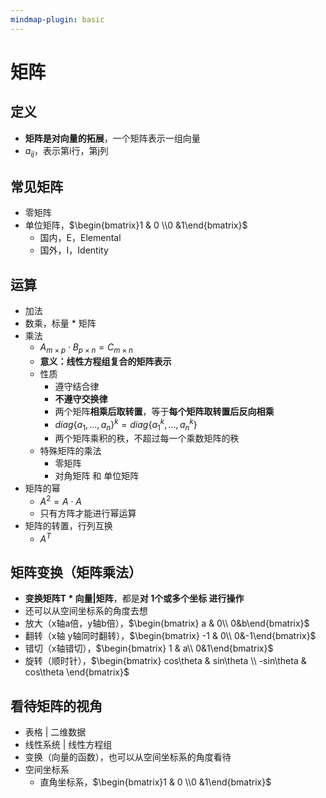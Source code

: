 ```yaml
---
mindmap-plugin: basic
---
```


# 矩阵

## 定义
- **矩阵是对向量的拓展**，一个矩阵表示一组向量
- $a_{ij}$，表示第i行，第j列


## 常见矩阵
- 零矩阵
- 单位矩阵，$\begin{bmatrix}1 & 0 \\0 &1\end{bmatrix}$
    - 国内，E，Elemental
    - 国外，I，Identity
## 运算
- 加法
- 数乘，标量 * 矩阵
- 乘法
    - $A_{m \times p} \cdot B_{p \times n} = C_{m \times n}$
    - **意义：线性方程组复合的矩阵表示**
    - 性质
        - 遵守结合律
        - **不遵守交换律**
        - 两个矩阵**相乘后取转置**，等于**每个矩阵取转置后反向相乘**
        - $diag\{a_1,…,a_n\}^k=diag\{a_1^k,…,a_n^k\}$
        - 两个矩阵乘积的秩，不超过每一个乘数矩阵的秩
    - 特殊矩阵的乘法
        - 零矩阵
        - 对角矩阵 和 单位矩阵
- 矩阵的幂
    - $A^2=A\cdot A$
    - 只有方阵才能进行幂运算
- 矩阵的转置，行列互换
    - $A^T$

## 矩阵变换（矩阵乘法）
- **变换矩阵T * 向量|矩阵**，都是**对 1个或多个坐标 进行操作**
- 还可以从空间坐标系的角度去想
- 放大（x轴a倍，y轴b倍），$\begin{bmatrix}  a & 0\\  0&b\end{bmatrix}$
- 翻转（x轴 y轴同时翻转），$\begin{bmatrix}  -1 & 0\\  0&-1\end{bmatrix}$
- 错切（x轴错切），$\begin{bmatrix}  1 & a\\  0&1\end{bmatrix}$
- 旋转（顺时针），$\begin{bmatrix}  cos\theta  & sin\theta \\  -sin\theta & cos\theta \end{bmatrix}$

## 看待矩阵的视角
- 表格 | 二维数据
- 线性系统 | 线性方程组
- 变换（向量的函数），也可以从空间坐标系的角度看待
- 空间坐标系
    - 直角坐标系，$\begin{bmatrix}1 & 0 \\0 &1\end{bmatrix}$